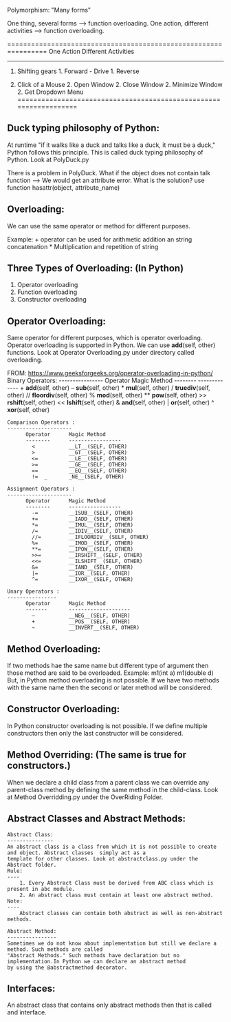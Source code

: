 Polymorphism: "Many forms"

One thing, several forms --> function overloading.
One action, different activities --> function overloading.


================================================================
One Action                          Different Activities
-----------                         ---------------------
1. Shifting gears                   1. Forward - Drive
                                    1. Reverse

2. Click of a Mouse                 2. Open Window
                                    2. Close Window
                                    2. Minimize Window
                                    2. Get Dropdown Menu
==================================================================

Duck typing philosophy of Python:
---------------------------------
At runtime "if it walks like a duck and talks like a duck, it must be a duck," Python follows this principle. This is
called duck typing philosophy of Python. Look at PolyDuck.py

There is a problem in PolyDuck. What if the object does not contain talk function --> We would get an attribute error.
What is the solution? use function hasattr(object, attribute_name)


Overloading:
-------------
We can use the same operator or method for different purposes.

Example: + operator can be used for arithmetic addition an string concatenation
         *  Multiplication and repetition of string

Three Types of Overloading: (In Python)
----------------------------
1. Operator overloading
2. Function overloading
3. Constructor overloading

Operator Overloading:
---------------------
Same operator for different purposes, which is operator overloading. Operator overloading is supported in Python. We can
use __add__(self, other) functions. Look at Operator Overloading.py under directory called overloading.

FROM:
https://www.geeksforgeeks.org/operator-overloading-in-python/
    Binary Operators:
    ----------------
        Operator    	 Magic Method
        --------        -------------
            +	        __add__(self, other)
            –	        __sub__(self, other)
            *	        __mul__(self, other)
            /	        __truediv__(self, other)
            //	        __floordiv__(self, other)
            %	        __mod__(self, other)
            **	        __pow__(self, other)
            >>	        __rshift__(self, other)
            <<	        __lshift__(self, other)
            &	        __and__(self, other)
            |	        __or__(self, other)
            ^	        __xor__(self, other)

    Comparison Operators :
    ---------------------
          Operator	    Magic Method
          --------      -----------------
            <	        __LT__(SELF, OTHER)
            >	        __GT__(SELF, OTHER)
            <=	        __LE__(SELF, OTHER)
            >=	        __GE__(SELF, OTHER)
            ==	        __EQ__(SELF, OTHER)
            !=	_       _NE__(SELF, OTHER)

    Assignment Operators :
    ---------------------
          Operator	    Magic Method
          --------      -----------------
            -=	        __ISUB__(SELF, OTHER)
            +=	        __IADD__(SELF, OTHER)
            *=	        __IMUL__(SELF, OTHER)
            /=	        __IDIV__(SELF, OTHER)
            //=	        __IFLOORDIV__(SELF, OTHER)
            %=	        __IMOD__(SELF, OTHER)
            **=	        __IPOW__(SELF, OTHER)
            >>=	        __IRSHIFT__(SELF, OTHER)
            <<=	        __ILSHIFT__(SELF, OTHER)
            &=	        __IAND__(SELF, OTHER)
            |=	        __IOR__(SELF, OTHER)
            ^=	        __IXOR__(SELF, OTHER)

    Unary Operators :
    ----------------
          Operator      Magic Method
          -------       --------------------
            –	        __NEG__(SELF, OTHER)
            +	        __POS__(SELF, OTHER)
            ~	        __INVERT__(SELF, OTHER)

Method Overloading:
--------------------
If two methods hae the same name but different type of argument  then those method are said to be overloaded.
Example:
    m1(int a)
    m1(double d)
But, in Python method overloading is not possible. If we have two methods with the same name then the second or later
method will be considered.

Constructor Overloading:
------------------------
In Python constructor overloading is not possible. If we define multiple constructors then only the last constructor
will be considered.

Method Overriding: (The same is true for constructors.)
------------------
When we declare a child class from a parent class we can override any parent-class method by defining the same method
in the child-class. Look at Method Overridding.py under the OverRiding Folder.

Abstract Classes and Abstract Methods:
--------------------------------------
    Abstract Class:
    ---------------
    An abstract class is a class from which it is not possible to create and object. Abstract classes  simply act as a
    template for other classes. Look at abstractclass.py under the Abstract folder.
    Rule:
    ----
        1. Every Abstract Class must be derived from ABC class which is present in abc module.
        2. An abstract class must contain at least one abstract method.
    Note:
    ----
        Abstract classes can contain both abstract as well as non-abstract methods.

    Abstract Method:
    ----------------
    Sometimes we do not know about implementation but still we declare a method. Such methods are called
    "Abstract Methods." Such methods have declaration but no implementation.In Python we can declare an abstract method
    by using the @abstractmethod decorator.


Interfaces:
----------
An abstract class that contains only abstract methods then that is called and interface.

